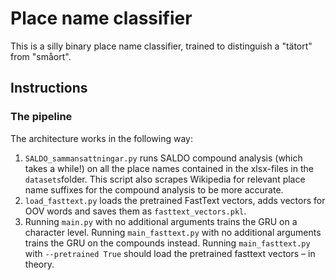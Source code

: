 # Place name classifier

This is a silly binary place name classifier, trained to distinguish a "tätort" from "småort".

## Instructions

### The pipeline
The architecture works in the following way:
1. `SALDO_sammansattningar.py` runs SALDO compound analysis (which takes a while!) on all the place names contained in the xlsx-files in the `datasets`folder.
This script also scrapes Wikipedia for relevant place name suffixes for the compound analysis to be more accurate.
2. `load_fasttext.py` loads the pretrained FastText vectors, adds vectors for OOV words and saves them as `fasttext_vectors.pkl`.
3. Running `main.py` with no additional arguments trains the GRU on a character level.
Running `main_fasttext.py` with no additional arguments trains the GRU on the compounds instead. Running `main_fasttext.py`
with `--pretrained True` should load the pretrained fasttext vectors – in theory.
